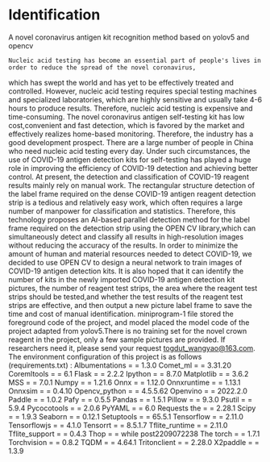 # Identification

A novel coronavirus antigen kit recognition method based on yolov5 and opencv

    Nucleic acid testing has become an essential part of people's lives in order to reduce the spread of the novel coronavirus,
which has swept the world and has yet to be effectively treated and controlled. However, nucleic acid testing requires special testing machines and specialized laboratories, which are highly sensitive and usually take 4-6 hours to produce results. Therefore, nucleic acid testing is expensive and time-consuming. The novel coronavirus antigen self-testing kit has low cost,convenient and fast detection, which is favored by the market and effectively realizes home-based monitoring. Therefore, the industry has a good development prospect.
    There are a large number of people in China who need nucleic acid testing every day. Under such circumstances, the use of COVID-19 antigen detection kits for 
self-testing has played a huge role in improving the efficiency of COVID-19 detection and achieving better control.
At present, the detection and classification of COVID-19 reagent results mainly rely on manual work. The rectangular structure detection of the label frame required on
the dense COVID-19 antigen reagent detection strip is a tedious and relatively easy work, which often requires a large number of manpower for classification and statistics. Therefore, this technology proposes an AI-based parallel detection method for the label frame required on the detection strip using the OPEN CV library,which can simultaneously detect and classify all results in high-resolution images without reducing the accuracy of the results.
    In order to minimize the amount of human and material resources needed to detect COVID-19, we decided to use OPEN CV to design a neural network to train images
of COVID-19 antigen detection kits. It is also hoped that it can identify the number of kits in the newly imported COVID-19 antigen detection kit pictures, 
the number of reagent test strips, the area where the reagent test strips should be tested,and whether the test results of the reagent test strips are effective,
and then output a new picture label frame to save the time and cost of manual identification.
    miniprogram-1 file stored the foreground code of the project, and model placed the model code of the project adapted from yolov5.There is no training set for the novel crown reagent in the project, only a few sample pictures are provided. If researchers need it, please send your request togdut_wangyao@163.com.
    The environment configuration of this project is as follows (requirements.txt) :
Albumentations = = 1.3.0
Comet_ml = = 3.31.20
Coremltools = = 6.1
Flask = = 2.2.2
Ipython = = 8.7.0
Matplotlib = = 3.6.2
MSS = = 7.0.1
Numpy = = 1.21.6
Onnx = = 1.12.0
Onnxruntime = = 1.13.1
Onnxsim = = 0.4.10
Opencv_python = = 4.5.5.62
Openvino = = 2022.2.0
Paddle = = 1.0.2
Pafy = = 0.5.5
Pandas = = 1.5.1
Pillow = = 9.3.0
Psutil = = 5.9.4
Pycocotools = = 2.0.6
PyYAML = = 6.0
Requests the = = 2.28.1
Scipy = = 1.9.3
Seaborn = = 0.12.1
Setuptools = = 65.5.1
Tensorflow = = 2.11.0
Tensorflowjs = = 4.1.0
Tensorrt = = 8.5.1.7
Tflite_runtime = = 2.11.0
Tflite_support = = 0.4.3
Thop = = while post2209072238
The torch = = 1.7.1
Torchvision = = 0.8.2
TQDM = = 4.64.1
Tritonclient = = 2.28.0
X2paddle = = 1.3.9
